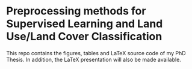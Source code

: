 # Preprocessing methods for Supervised Learning and Land Use/Land Cover Classification

This repo contains the figures, tables and LaTeX source code of my PhD Thesis.
In addition, the LaTeX presentation will also be made available.
